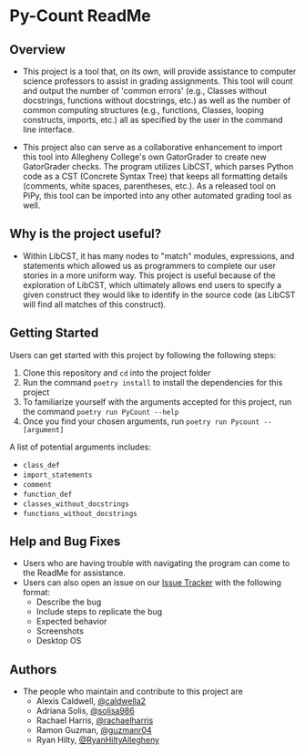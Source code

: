 # Py-Count ReadMe

## Overview

- This project is a tool that, on its own, will provide assistance to computer science 
professors to assist in grading assignments. This tool will count and output the number 
of 'common errors' (e.g., Classes without docstrings, functions without docstrings, etc.) 
as well as the number of common computing structures (e.g., functions, Classes, 
looping constructs, imports, etc.) all as specified by the user in the command line interface.

- This project also can serve as a collaborative enhancement to import this tool into 
Allegheny College's own GatorGrader to create new GatorGrader checks. The program utilizes LibCST, 
which parses Python code as a CST (Concrete Syntax Tree) that keeps all formatting details (comments,
white spaces, parentheses, etc.). As a released tool on PiPy, this tool can be imported into 
any other automated grading tool as well.

## Why is the project useful?

- Within LibCST, it has many nodes to "match" modules, expressions, and
statements which allowed us as programmers to complete our user stories in a
more uniform way. This project is useful because of the exploration of LibCST, 
which ultimately allows end users to specify a given construct they would like 
to identify in the source code (as LibCST will find all matches of this construct).

## Getting Started

Users can get started with this project by following the following steps:

1. Clone this repository and `cd` into the project folder
2. Run the command ```poetry install``` to install the dependencies for this project
3. To familiarize yourself with the arguments accepted for this project, run the
command ```poetry run PyCount --help```
4. Once you find your chosen arguments, run ```poetry run Pycount --[argument]```

A list of potential arguments includes:
- `class_def`
- `import_statements`
- `comment`
- `function_def`
- `classes_without_docstrings`
- `functions_without_docstrings`

## Help and Bug Fixes

- Users who are having trouble with navigating the program can come to the ReadMe
for assistance.
- Users can also open an issue on our [Issue Tracker](https://github.com/cmpsc-481-s22-m1/PyCount/issues)
with the following format:
  - Describe the bug
  - Include steps to replicate the bug
  - Expected behavior
  - Screenshots
  - Desktop OS  

## Authors

- The people who maintain and contribute to this project are 
  - Alexis Caldwell, [@caldwella2](https://github.com/caldwella2)
  - Adriana Solis, [@solisa986](https://github.com/solisa986)
  - Rachael Harris, [@rachaelharris](https://github.com/rachaelharris)
  - Ramon Guzman, [@guzmanr04](https://github.com/guzmanr04)
  - Ryan Hilty, [@RyanHiltyAllegheny](https://github.com/RyanHiltyAllegheny)
